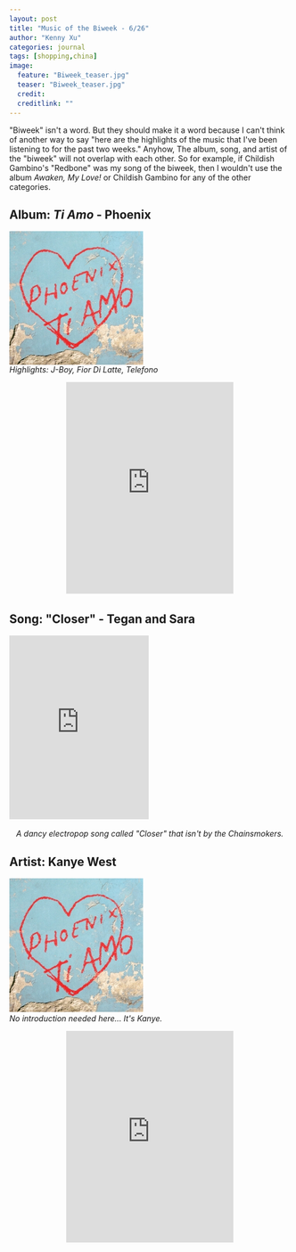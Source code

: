 ```yaml
---
layout: post
title: "Music of the Biweek - 6/26"
author: "Kenny Xu"
categories: journal
tags: [shopping,china]
image:
  feature: "Biweek_teaser.jpg"
  teaser: "Biweek_teaser.jpg"
  credit:
  creditlink: ""
---
```

"Biweek" isn't a word. But they should make it a word because I can't think of another way to say "here are the highlights of the music that I've been listening to for the past two weeks." Anyhow, The album, song, and artist of the "biweek" will not overlap with each other. So for example, if Childish Gambino's "Redbone" was my song of the biweek, then I wouldn't use the album _Awaken, My Love!_ or Childish Gambino for any of the other categories.

<div class="post-container">
    <h2 class="post-title">Album: <i>Ti Amo</i> - Phoenix</h2>
    <div class="post-thumb"><img align="middle" src="/images/Ti Amo.jpg" alt="Ti Amo"><br><i>Highlights: J-Boy, Fior Di Latte, Telefono</i></div>
    <div class="post-content">
        <p style="text-align:center;"><iframe src="https://open.spotify.com/embed?uri=spotify:album:08rZ2mw2qwx60vOJtozqbh&theme=white" width="300" height="380" frameborder="0" allowtransparency="true"></iframe></p></div>
</div>

<div class="post-container">
    <h2 class="post-title">Song: "Closer" - Tegan and Sara</h2>
    <div class="post-thumb"><iframe src="https://open.spotify.com/embed?uri=spotify:track:4dTVgHZFPlaq9nPbLVVLSG&theme=white" width="250" height="330" frameborder="0" allowtransparency="true"></iframe></div>
    <div class="post-content">
        <p style="text-align:center;"><i>A dancy electropop song called "Closer" that isn't by the Chainsmokers.</i></p></div>
</div>

<div class="post-container">
    <h2 class="post-title">Artist: Kanye West</h2>
    <div class="post-thumb"><img src="/images/Ti Amo.jpg" alt="Ti Amo"><br><i>No introduction needed here... It's Kanye.</i></div>
    <div class="post-content">
        <p style="text-align:center;"><iframe src="https://open.spotify.com/embed?uri=spotify:artist:5K4W6rqBFWDnAN6FQUkS6x&theme=white" width="300" height="380" frameborder="0" allowtransparency="true"></iframe></p></div>
</div>
